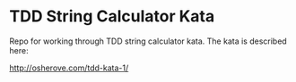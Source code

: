 TDD String Calculator Kata
==========================

Repo for working through TDD string calculator kata. The kata is described here:

http://osherove.com/tdd-kata-1/

